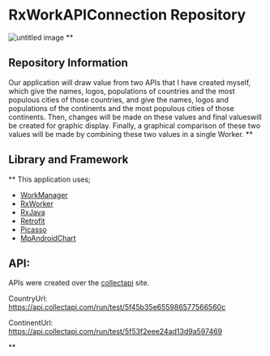 

# RxWorkAPIConnection Repository

![untitled image](https://static.wixstatic.com/media/a27d24_44ce6d563e904599b240ad8afd5862e2~mv2.png/v1/fill/w_471,h_881,al_c,q_90/a27d24_44ce6d563e904599b240ad8afd5862e2~mv2.webp)
**

## Repository Information


 Our application will draw value from two APIs that I have created myself, which give the names, logos, populations of countries and the most populous cities of those countries, and give the names, logos and populations of the continents and the most populous cities of those continents. Then, changes will be made on these values ​​and final values ​​will be created for graphic display. Finally, a graphical comparison of these two values ​​will be made by combining these two values ​​in a single Worker.
 **

## Library and Framework

**
  This application uses;
  
 - [WorkManager](https://developer.android.com/topic/libraries/architecture/workmanager) 
 - [RxWorker](https://developer.android.com/topic/libraries/architecture/workmanager/advanced/rxworker)
 - [RxJava](https://www.raywenderlich.com/2071847-reactive-programming-with-rxandroid-in-kotlin-an-introduction)
 - [Retrofit](https://square.github.io/retrofit/)
 - [Picasso](https://square.github.io/picasso/)
 - [MpAndroidChart](https://github.com/PhilJay/MPAndroidChart)


## **API:**
 APIs were created over the [collectapi](https://collectapi.com/) site.

 CountryUrl:
 https://api.collectapi.com/run/test/5f45b35e655986577566560c
 
 ContinentUrl:
 https://api.collectapi.com/run/test/5f53f2eee24ad13d9a597469
 


 


**
